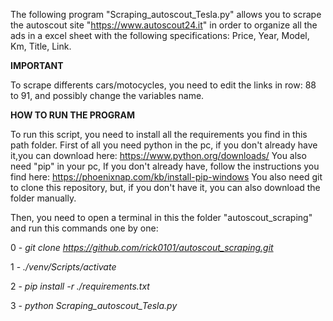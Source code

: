 The following program "Scraping_autoscout_Tesla.py" allows you to scrape the autoscout site "https://www.autoscout24.it" in order to organize all the ads in a excel sheet with the following specifications: Price, Year, Model, Km, Title, Link.

**IMPORTANT**

To scrape differents cars/motocycles, you need to edit the links in row: 88 to 91, and possibly change the variables name.

**HOW TO RUN THE PROGRAM**

To run this script, you need to install all the requirements you find in this path folder.
First of all you need python in the pc, if you don't already have it,you can download here: https://www.python.org/downloads/
You also need "pip" in your pc, If you don't already have, follow the instructions 
you find here: https://phoenixnap.com/kb/install-pip-windows
You also need git to clone this repository, but, if you don't have it, you can also download the folder manually.

Then, you need to open a terminal in this the folder "autoscout_scraping" and run this commands one by one: 

0 - *git clone https://github.com/rick0101/autoscout_scraping.git*

1 - *./venv/Scripts/activate* 

2 - *pip install -r ./requirements.txt*

3 - *python Scraping_autoscout_Tesla.py*

